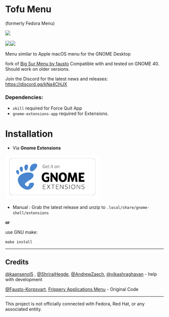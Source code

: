 # Tofu Menu
(formerly Fedora Menu)

<img src="https://github.com/tofutech/tofumenu/blob/main/preview.png" width=375>

<img src="https://github.com/tofutech/tofumenu/blob/main/screenshot2.png" width=100><img src="https://github.com/tofutech/tofumenu/blob/main/screenshot1.png" width=275>

Menu similar to Apple macOS menu for the GNOME Desktop

fork of [Big Sur Menu by fausto](https://extensions.gnome.org/extension/3703/big-sur-menu/)
Compatible with and tested on GNOME 40. Should work on older versions.

Join the Discord for the latest news and releases: https://discord.gg/kNa4CHJX

### Dependencies:

* `xkill` required for Force Quit App
*  `gnome-extensions-app` required for Extensions.


# Installation

*  Via **Gnome Extensions**
 
[<img src="https://github.com/andyholmes/gnome-shell-extensions-badge/raw/master/get-it-on-ego.png" width=300>](https://extensions.gnome.org/extension/4272/tofu-menu/)

* Manual : Grab the latest release and unzip to `.local/share/gnome-shell/extensions`

**or**

use GNU make:

    make install


***

## Credits

[@kaansenol5](https://github.com/kaansenol5) , [@ShrirajHegde](https://github.com/ShrirajHegde), [@AndrewZaech](https://github.com/AndrewZaech), [@vikashraghavan](https://github.com/vikashraghavan) - help with development

[@Fausto-Korpsvart](https://github.com/Fausto-Korpsvart), [Frippery Applications Menu](https://extensions.gnome.org/extension/13/applications-menu/) - Original Code

***

This project is not officially connected with Fedora, Red Hat, or any associated entity.
